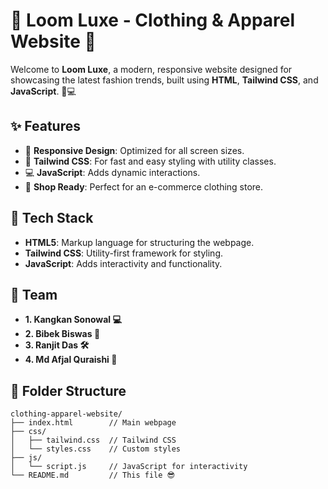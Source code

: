 # 👗 **Loom Luxe** - Clothing & Apparel Website 🧥

Welcome to **Loom Luxe**, a modern, responsive website designed for showcasing the latest fashion trends, built using **HTML**, **Tailwind CSS**, and **JavaScript**. 🎨💻

## ✨ Features

- 📱 **Responsive Design**: Optimized for all screen sizes.
- 🎨 **Tailwind CSS**: For fast and easy styling with utility classes.
- 💻 **JavaScript**: Adds dynamic interactions.
- 🛒 **Shop Ready**: Perfect for an e-commerce clothing store.

## 🚀 Tech Stack

- **HTML5**: Markup language for structuring the webpage.
- **Tailwind CSS**: Utility-first framework for styling.
- **JavaScript**: Adds interactivity and functionality.

## 👥 Team 
- **1. Kangkan Sonowal 💻**
- **2. Bibek Biswas 🎨**
- **3. Ranjit Das 🛠️**
- **4. Md Afjal Quraishi 📱**

## 📂 Folder Structure

```plaintext
clothing-apparel-website/
├── index.html        // Main webpage
├── css/
│   ├── tailwind.css  // Tailwind CSS
│   └── styles.css    // Custom styles
├── js/
│   └── script.js     // JavaScript for interactivity
└── README.md         // This file 😎
